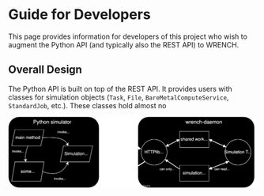 # Guide for Developers

This page provides information for developers of this project who wish to augment the Python API (and typically also the REST API) to WRENCH. 

## Overall Design



The Python API is built on top of the REST API. It provides users with classes for simulation objects (`Task`, `File`, `BareMetalComputeService`, `StandardJob`, etc.). These classes hold almost no


![image](./overall_architecture.svg) 
